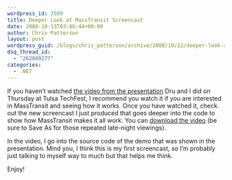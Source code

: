 ```yaml
---
wordpress_id: 3599
title: Deeper Look at MassTransit Screencast
date: 2008-10-13T03:46:44+00:00
author: Chris Patterson
layout: post
wordpress_guid: /blogs/chris_patterson/archive/2008/10/12/deeper-look-at-masstransit-screencast.aspx
dsq_thread_id:
  - "262089277"
categories:
  - .NET
---
```

If you haven&#8217;t watched [the video from the presentation](http://www.viddler.com/explore/PhatBoyG/videos/2/) Dru and I did on Thursday at Tulsa TechFest, I recommend you watch it if you are interested in MassTransit and seeing how it works. Once you have watched it, check out the new screencast I just produced that goes deeper into the code to show how MassTransit makes it all work. You can [download the video](http://blog.phatboyg.com/wp-content/MassTransitTTFScreencast.mov) (be sure to Save As for those repeated late-night viewings).

In the video, I go into the source code of the demo that was shown in the presentation. Mind you, I think this is my first screencast, so I&#8217;m probably just talking to myself way to much but that helps me think.

Enjoy!